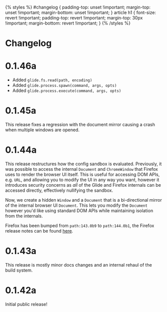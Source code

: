 {% styles %}
#changelog {
padding-top: unset !important;
margin-top: unset !important;
margin-bottom: unset !important;
}
article h1 {
font-size: revert !important;
padding-top: revert !important;
margin-top: 30px !important;
margin-bottom: revert !important;
}
{% /styles %}

# Changelog

# 0.1.46a

- Added `glide.fs.read(path, encoding)`
- Added `glide.process.spawn(command, args, opts)`
- Added `glide.process.execute(command, args, opts)`

# 0.1.45a

This release fixes a regression with the document mirror causing a crash when multiple windows are opened.

# 0.1.44a

This release restructures how the config sandbox is evaluated. Previously, it was possible to access the internal `Document` and `ChromeWindow` that Firefox uses to render the browser UI itself.
This is useful for accessing DOM APIs, e.g. `URL`, and allowing you to modify the UI in any way you want, however it introduces security concerns as _all_ of the Glide and Firefox internals can be accessed directly, effectively nullifying the sandbox.

Now, we create a hidden `Window` and a `Document` that is a bi-directional mirror of the internal browser UI `Document`. This lets you modify the `Document` however you'd like using standard DOM APIs while maintaining isolation from the internals.

Firefox has been bumped from `path:143.0b9` to `path:144.0b1`, the Firefox release notes can be found [here](https://www.firefox.com/en-US/firefox/143.0/releasenotes/).

# 0.1.43a

This release is mostly minor docs changes and an internal rehaul of the build system.

# 0.1.42a

Initial public release!
